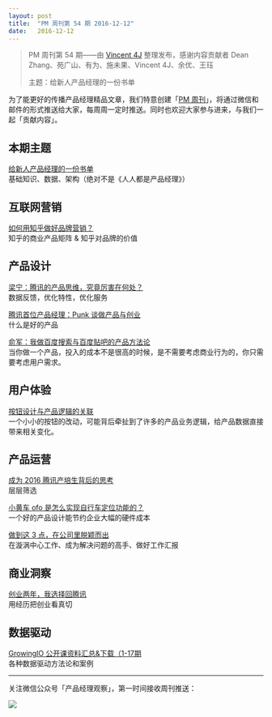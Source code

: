```yaml
---
layout: post
title:  "PM 周刊第 54 期 2016-12-12"
date:   2016-12-12
---
```


> PM 周刊第 54 期——由 [Vincent 4J](http://pmweekly.com/contributors#dean) 整理发布，感谢内容贡献者 Dean Zhang、苑广山、有为、施未果、Vincent 4J、余优、王珏  
> 
> 主题：给新人产品经理的一份书单

为了能更好的传播产品经理精品文章，我们特意创建「[PM 周刊](http://pmweekly.com/)」，将通过微信和邮件的形式推送给大家，每周周一定时推送。同时也欢迎大家参与进来，与我们一起「贡献内容」。    

## 本期主题  

[给新人产品经理的一份书单](https://zhuanlan.zhihu.com/p/24289416)   
基础知识、数据、架构（绝对不是《人人都是产品经理》）        

## 互联网营销 

[如何用知乎做好品牌营销？](http://www.jiemian.com/article/965907.html)    
知乎的商业产品矩阵 & 知乎对品牌的价值   

## 产品设计

[梁宁：腾讯的产品思维，究竟厉害在何处？](https://mp.weixin.qq.com/s?__biz=MzA3ODQ1NjYyOQ==&mid=2651730086&idx=1&sn=493021df3f0f715e2b42f052f3da0491&chksm=84b8e2fcb3cf6bea183601263899f3dabbe7d5a545702c7c3a548ab259a154252e3ee2d33059&mpshare=1&scene=1&srcid=1210ubcjJUAGn46HDsMcyOni&key=9ed31d4918c154c87c1c512cadcebef157208e4719bc939099a603f1b5660425d658541dd45ba705296eb5dfa0f11a2db0733204e9b86682d310b5d5052c61b6926a9afc2667b221e36d7bcaffc3f77b&ascene=0&uin=NDgwNzA1&devicetype=iMac+MacBookPro11%2C1+OSX+OSX+10.12.1+build(16B2555)&version=12010110&nettype=WIFI&fontScale=100&pass_ticket=2qLCqn7yyBbGxbx4dqsalIZLxM4HTLWDm%2FgJ4df%2FGHs%3D)   
数据反馈，优化特性，优化服务   

[腾讯首位产品经理：Punk 谈做产品与创业](http://www.woshipm.com/pmd/271694.html)   
什么是好的产品   

[俞军：我做百度搜索与百度贴吧的产品方法论](https://mp.weixin.qq.com/s?__biz=MzI5MzExNDgxMw==&mid=2650615528&idx=1&sn=bd968d5acd6254a494bb445123e1f5a3&chksm=f47e883ac309012c49fa5eeb2cc3c3f698e74d153634dafb3238e9f77e76e499682a173a39da&mpshare=1&scene=1&srcid=1212lnIMwAybH3uaVnTJIHW1&key=9ed31d4918c154c87d53aaa5d7322626d6f4a0cbd642586dd0a7e4345c4853c8ee1613699eb2b7cf4b9d96662b9c770e733c032496d85c193f4c0d1cb1e3d552c6fd1ab2ba5c46bf0617fd963827ae9b&ascene=0&uin=NDgwNzA1&devicetype=iMac+MacBookPro11%2C1+OSX+OSX+10.12.1+build(16B2555)&version=12010110&nettype=WIFI&fontScale=100&pass_ticket=2qLCqn7yyBbGxbx4dqsalIZLxM4HTLWDm%2FgJ4df%2FGHs%3D)   
当你做一个产品，投入的成本不是很高的时候，是不需要考虑商业行为的，你只需要考虑用户需求。   

## 用户体验

[按钮设计与产品逻辑的关联](https://mp.weixin.qq.com/s?__biz=MzAwMzY5NDYyOQ==&mid=2655143817&idx=1&sn=9a5568dca17b420170901ce98c4c7b73&mpshare=1&scene=1&srcid=1208hdFglhvbkqWRa6mZ0clr&key=9ed31d4918c154c8349edeff9fccf3402c1e3e34797c71616aa4d77b9bc9e5dd321af5a7423e68ec8125561d820d443c71fb32ff54c760801692b8672d8cdaa08f55391c9f2b12a2ad696b7dbe562870&ascene=0&uin=NDgwNzA1&devicetype=iMac+MacBookPro11%2C1+OSX+OSX+10.12.1+build(16B2555)&version=12010110&nettype=WIFI&fontScale=100&pass_ticket=2qLCqn7yyBbGxbx4dqsalIZLxM4HTLWDm%2FgJ4df%2FGHs%3D)   
一个小小的按钮的改动，可能背后牵扯到了许多的产品业务逻辑，给产品数据直接带来相关变化。   

## 产品运营

[成为 2016 腾讯产培生背后的思考](https://mp.weixin.qq.com/s?__biz=MzIyNTQ0OTUyNQ==&mid=2247484398&idx=1&sn=328dfcce28269f12d41afe2096b4e901&chksm=e87ec0b4df0949a2eb004421db132e57880c3db0007265ffde722e5e0d3ccba642a909d760a4&mpshare=1&scene=1&srcid=10110wzxmaSEFZbRVNSS4TET&key=9ed31d4918c154c8a302740683fbac520432258889906d4655a0fefce78431f22c42c694b30b7fbe9093aa6580d158e98dd98145f4ea9b5b44d1df0e34d5c11b065ded201c5f5cf4e6d8b40bb6e9d4cc&ascene=0&uin=NDgwNzA1&devicetype=iMac+MacBookPro11%2C1+OSX+OSX+10.12.1+build(16B2555)&version=12010110&nettype=WIFI&fontScale=100&pass_ticket=2qLCqn7yyBbGxbx4dqsalIZLxM4HTLWDm%2FgJ4df%2FGHs%3D)   
层层筛选   

[小黄车 ofo 是怎么实现自行车定位功能的？](http://www.woshipm.com/pd/492325.html)  
一个好的产品设计能节约企业大幅的硬件成本    

[做到这 3 点，在公司里脱颖而出](https://mp.weixin.qq.com/s?__biz=MzAxMzUzNzYyNA==&mid=2650651508&idx=1&sn=83f03f85c4196a5a7429c514ae559c1a&chksm=83a80343b4df8a55013c81a4df8bd1f4ba3484e7b6197be28f1fe9b53da548bf6535be1b2e12&mpshare=1&scene=1&srcid=1212Mv9Te1eLYaZn2wXbdpCo&key=9ed31d4918c154c8fea3ea5b003790e2be07824cd0784de342ece0d6536eea0782cbe9e318c5440db1d5aa7bf053e4f6fe1cd75fa8caa1802acf4401c431b2900c7853082d1ce18c1908178209c80e9a&ascene=0&uin=NDgwNzA1&devicetype=iMac+MacBookPro11%2C1+OSX+OSX+10.12.1+build(16B2555)&version=12010110&nettype=WIFI&fontScale=100&pass_ticket=2qLCqn7yyBbGxbx4dqsalIZLxM4HTLWDm%2FgJ4df%2FGHs%3D)   
在漩涡中心工作、成为解决问题的高手、做好工作汇报   

## 商业洞察 

[创业两年，我选择回腾讯](https://mp.weixin.qq.com/s?__biz=MzI0MjcwNzU5Mw==&mid=2247483652&idx=1&sn=fcbccda95bfb2f803457a4e87b184ce9&chksm=e9797ce2de0ef5f4c6946001d84ec763452c519ada74dc6b83a6ead92db1737617f1551cf95f&mpshare=1&scene=1&srcid=1211tyWcFa7fVy0leQWZi3Uc&key=9ed31d4918c154c8cfb6201c9f0f839f69c2b6c5b7ee544909471968405ea1522cea22fb2f552c58c6c7109899d0c4d6b1c57236fb63912c18d80f544fccfccd8218c649a504941327dbadb975b51b69&ascene=0&uin=NDgwNzA1&devicetype=iMac+MacBookPro11%2C1+OSX+OSX+10.12.1+build(16B2555)&version=12010110&nettype=WIFI&fontScale=100&pass_ticket=2qLCqn7yyBbGxbx4dqsalIZLxM4HTLWDm%2FgJ4df%2FGHs%3D)   
用经历把创业看真切   

## 数据驱动

[GrowingIO 公开课资料汇总&下载（1-17期](https://blog.growingio.com/posts/growingio-open-films-download.html)     
各种数据驱动方法论和案例   
  
---
关注微信公众号「产品经理观察」，第一时间接收周刊推送：          
  
![](http://com-4jplus-temp.qiniudn.com/pmweekly-weixin.jpg)   